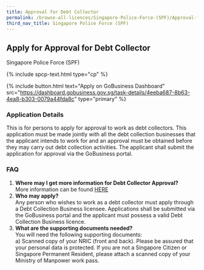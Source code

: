 ```yaml
---
title: Approval for Debt Collector
permalink: /browse-all-licences/Singapore-Police-Force-(SPF)/Approval-for-Debt-Collector
third_nav_title: Singapore Police Force (SPF)
---
```


## Apply for Approval for Debt Collector

Singapore Police Force (SPF)

{% include spcp-text.html type="cp" %}

{% include button.html text="Apply on GoBusiness Dashboard" src="https://dashboard.gobusiness.gov.sg/task-details/4eeba687-8b63-4ea8-b303-0079a44fda8c" type="primary" %}

<H3>Application Details</H3>

<p>This is for persons to apply for approval to work as debt collectors. This application must be made jointly with all the debt collection businesses that the applicant intends to work for and an approval must be obtained before they may carry out debt collection activities. The applicant shall submit the application for approval via the GoBusiness portal.</p>
<h3>FAQ</h3>
<ol>
<li><strong>Where may I get more information for Debt Collector Approval?</strong><br>More information can be found <a href="https://www.police.gov.sg/e-Services/Police-Licences/Debt-Collection-Business-Licence" target="&rdquo;_blank&rdquo;" rel="&rdquo;noopener&rdquo;">HERE</a></li>
<li><strong>Who may apply?</strong><br>Any person who wishes to work as a debt collector must apply through a Debt Collection Business licensee.  Applications shall be submitted via the GoBusiness portal and the applicant must possess a valid Debt Collection Business licence.</li>
<li><strong>What are the supporting documents needed?</strong><br>You will need the following supporting documents:<br>a) Scanned copy of your NRIC (front and back).  Please be assured that your personal data is protected.  If you are not a Singapore Citizen or Singapore Permanent Resident, please attach a scanned copy of your Ministry of Manpower work pass.<br></li>
</ol>

